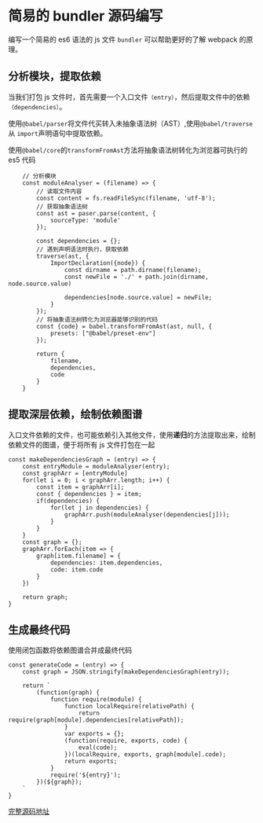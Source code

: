 # 简易的 bundler 源码编写

编写一个简易的 es6 语法的 js 文件 `bundler` 可以帮助更好的了解 webpack 的原理。

## 分析模块，提取依赖

当我们打包 js 文件时，首先需要一个入口文件`（entry）`，然后提取文件中的依赖`（dependencies）`。

使用`@babel/parser`将文件代买转入未抽象语法树（AST）,使用`@babel/traverse`从 `import`声明语句中提取依赖。

使用`@babel/core`的`transformFromAst`方法将抽象语法树转化为浏览器可执行的 es5 代码

```
    // 分析模块
    const moduleAnalyser = (filename) => {
        // 读取文件内容
        const content = fs.readFileSync(filename, 'utf-8');
        // 获取抽象语法树
        const ast = paser.parse(content, {
            sourceType: 'module'
        });

        const dependencies = {};
        // 遇到声明语法时执行，获取依赖
        traverse(ast, {
            ImportDeclaration({node}) {
                const dirname = path.dirname(filename);
                const newFile = './' + path.join(dirname, node.source.value)

                dependencies[node.source.value] = newFile;
            }
        });
        // 将抽象语法树转化为浏览器能够识别的代码
        const {code} = babel.transformFromAst(ast, null, {
            presets: ["@babel/preset-env"]
        });

        return {
            filename,
            dependencies,
            code
        }
    }

```

## 提取深层依赖，绘制依赖图谱

入口文件依赖的文件，也可能依赖引入其他文件，使用**递归**的方法提取出来，绘制依赖文件的图谱，便于将所有 js 文件打包在一起

```
const makeDependenciesGraph = (entry) => {
    const entryModule = moduleAnalyser(entry);
    const graphArr = [entryModule]
    for(let i = 0; i < graphArr.length; i++) {
        const item = graphArr[i];
        const { dependencies } = item;
        if(dependencies) {
            for(let j in dependencies) {
                graphArr.push(moduleAnalyser(dependencies[j]));
            }
        }
    }
    const graph = {};
    graphArr.forEach(item => {
        graph[item.filename] = {
            dependencies: item.dependencies,
            code: item.code
        }
    })

    return graph;
}

```

## 生成最终代码

使用闭包函数将依赖图谱合并成最终代码

```
const generateCode = (entry) => {
    const graph = JSON.stringify(makeDependenciesGraph(entry));

    return `
        (function(graph) {
            function require(module) {
                function localRequire(relativePath) {
                    return require(graph[module].dependencies[relativePath]);
                }
                var exports = {};
                (function(require, exports, code) {
                    eval(code);
                })(localRequire, exports, graph[module].code);
                return exports;
            }
            require('${entry}');
        })(${graph});
    `
}

```

[完整源码地址](https://github.com/licop/webpack4.0_learn/blob/master/%E7%BC%96%E5%86%99bundler%E6%BA%90%E7%A0%81/bundler/bundler.js)
